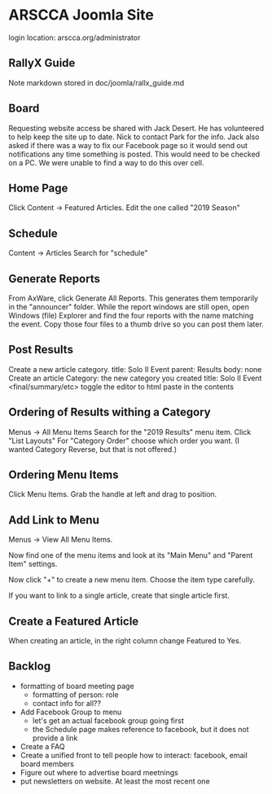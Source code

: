 ARSCCA Joomla Site
==================

login location: arscca.org/administrator

RallyX Guide
------------

Note markdown stored in doc/joomla/rallx_guide.md


Board
-----


Requesting website access be shared with Jack Desert.  He has volunteered to help keep the site up to date.  Nick to contact Park for the info.  Jack also asked if there was a way to fix our Facebook page so it would send out notifications any time something is posted.  This would need to be checked on a PC.  We were unable to find a way to do this over cell.

Home Page
---------

Click Content -> Featured Articles.
Edit the one called "2019 Season"


Schedule
--------

Content -> Articles
Search for "schedule"


Generate Reports
----------------

From AxWare, click Generate All Reports. This generates them temporarily in the
"announcer" folder.
While the report windows are still open, open Windows (file) Explorer
and find the four reports with the name matching the event.
Copy those four files to a thumb drive so you can post them later.


Post Results
------------

Create a new article category.
  title: <year> Solo II Event <event-number>
  parent: <YEAR> Results
  body: none
Create an article
  Category: the new category you created
  title: <year> Solo II Event <event-number> <final/summary/etc>
  toggle the editor to html
  paste in the contents


Ordering of Results withing a Category
--------------------------------------

Menus -> All Menu Items
Search for the "2019 Results" menu item.
Click "List Layouts"
For "Category Order" choose which order you want.
(I wanted Category Reverse, but that is not offered.)


Ordering Menu Items
-------------------

Click Menu Items.
Grab the handle at left and drag to position.


Add Link to Menu
----------------

Menus -> View All Menu Items.

Now find one of the menu items and look at its "Main Menu" and "Parent Item" settings.

Now click "+" to create a new menu item. Choose the item type carefully.

If you want to link to a single article, create that single article first.


Create a Featured Article
-------------------------

When creating an article, in the right column change Featured to Yes.


Backlog
-------
- formatting of board meeting page
  - formatting of person: role
  - contact info for all??
- Add Facebook Group to menu
  - let's get an actual facebook group going first
  - the Schedule page makes reference to facebook, but it does not provide a link
- Create a FAQ
- Create a unified front to tell people how to interact: facebook, email board members
- Figure out where to advertise board meetnings
- put newsletters on website. At least the most recent one
